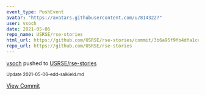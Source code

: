 ```yaml
---
event_type: PushEvent
avatar: "https://avatars.githubusercontent.com/u/814322?"
user: vsoch
date: 2021-05-06
repo_name: USRSE/rse-stories
html_url: https://github.com/USRSE/rse-stories/commit/3b6a95f9fb4dfa1ce22b68021f5376ae58988adb
repo_url: https://github.com/USRSE/rse-stories
---
```


<a href='https://github.com/vsoch' target='_blank'>vsoch</a> pushed to <a href='https://github.com/USRSE/rse-stories' target='_blank'>USRSE/rse-stories</a>

<small>Update 2021-05-06-edd-salkield.md</small>

<a href='https://github.com/USRSE/rse-stories/commit/3b6a95f9fb4dfa1ce22b68021f5376ae58988adb' target='_blank'>View Commit</a>